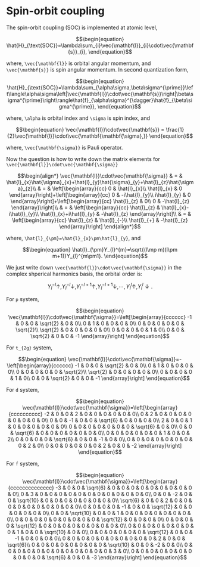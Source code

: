 # Spin-orbit coupling

The spin-orbit coupling (SOC) is implemented at atomic level,

```math
\begin{equation}
\hat{H}_{\text{SOC}}=\lambda\sum_{i}\vec{\mathbf{l}}_{i}\cdot\vec{\mathbf{s}}_{i},
\end{equation}
```

where, ``\vec{\mathbf{l}}`` is orbital angular momentum, and ``\vec{\mathbf{s}}`` is spin angular momentum. In second quantization form,

```math
\begin{equation}
\hat{H}_{\text{SOC}}=\lambda\sum_{\alpha\sigma,\beta\sigma^{\prime}}\left\langle\alpha\sigma\left|\vec{\mathbf{l}}\cdot\vec{\mathbf{s}}\right|\beta\sigma^{\prime}\right\rangle\hat{f}_{\alpha\sigma}^{\dagger}\hat{f}_{\beta\sigma^{\prime}},
\end{equation}
```

where, ``\alpha`` is orbital index and ``\sigma`` is spin index, and

```math
\begin{equation}
\vec{\mathbf{l}}\cdot\vec{\mathbf{s}} =  \frac{1}{2}\vec{\mathbf{l}}\cdot\vec{\mathbf{\mathbf{\sigma},}}
\end{equation}
```

where, ``\vec{\mathbf{\sigma}}`` is Pauli operator.

Now the question is how to write down the matrix elements for ``\vec{\mathbf{l}}\cdot\vec{\mathbf{\sigma}}``

```math
\begin{align*}
\vec{\mathbf{l}}\cdot\vec{\mathbf{\sigma}} & = & \hat{l}_{x}\hat{\sigma}_{x}+\hat{l}_{y}\hat{\sigma}_{y}+\hat{l}_{z}\hat{\sigma}_{z}\\
 & = & \left[\begin{array}{cc}
0 & \hat{l}_{x}\\
\hat{l}_{x} & 0
\end{array}\right]+\left[\begin{array}{cc}
0 & -i\hat{l}_{y}\\
i\hat{l}_{y} & 0
\end{array}\right]+\left[\begin{array}{cc}
\hat{l}_{z} & 0\\
0 & -\hat{l}_{z}
\end{array}\right]\\
 & = & \left[\begin{array}{cc}
\hat{l}_{z} & \hat{l}_{x}-i\hat{l}_{y}\\
\hat{l}_{x}+i\hat{l}_{y} & -\hat{l}_{z}
\end{array}\right]\\
 & = & \left[\begin{array}{cc}
\hat{l}_{z} & \hat{l}_{-}\\
\hat{l}_{+} & -\hat{l}_{z}
\end{array}\right]
\end{align*}
```

where, ``\hat{l}_{\pm}=\hat{l}_{x}\pm\hat{l}_{y}``, and

```math
\begin{equation}
\hat{l}_{\pm}Y_{l}^{m}=\sqrt{(l\mp m)(l\pm m+1)}Y_{l}^{m\pm1}.
\end{equation}
```

We just write down ``\vec{\mathbf{l}}\cdot\vec{\mathbf{\sigma}}`` in the complex shperical harmonics basis, the orbital order is:
```math
\begin{equation}
Y_{l}^{-l}\uparrow,Y_{l}^{-l}\downarrow,Y_{l}^{-l+1}\uparrow,Y_{l}^{-l+1}\downarrow,\cdots,Y_{l}^{l}\uparrow,Y_{l}^{l}\downarrow.
\end{equation}
```

For ``p`` system,
```math
\begin{equation}
\vec{\mathbf{l}}\cdot\vec{\mathbf{\sigma}}=\left[\begin{array}{cccccc}
-1 & 0 & 0 & \sqrt{2} & 0 & 0\\
0 & 1 & 0 & 0 & 0 & 0\\
0 & 0 & 0 & 0 & 0 & \sqrt{2}\\
\sqrt{2} & 0 & 0 & 0 & 0 & 0\\
0 & 0 & 0 & 0 & 1 & 0\\
0 & 0 & \sqrt{2} & 0 & 0 & -1
\end{array}\right]
\end{equation}
```

For ``t_{2g}`` system,
```math
\begin{equation}
\vec{\mathbf{l}}\cdot\vec{\mathbf{\sigma}}=-\left[\begin{array}{cccccc}
-1 & 0 & 0 & \sqrt{2} & 0 & 0\\
0 & 1 & 0 & 0 & 0 & 0\\
0 & 0 & 0 & 0 & 0 & \sqrt{2}\\
\sqrt{2} & 0 & 0 & 0 & 0 & 0\\
0 & 0 & 0 & 0 & 1 & 0\\
0 & 0 & \sqrt{2} & 0 & 0 & -1
\end{array}\right]
\end{equation}
```

For ``d`` system,
```math
\begin{equation}
\vec{\mathbf{l}}\cdot\vec{\mathbf{\sigma}}=\left[\begin{array}{cccccccccc}
-2 & 0 & 0 & 2 & 0 & 0 & 0 & 0 & 0 & 0\\
0 & 2 & 0 & 0 & 0 & 0 & 0 & 0 & 0 & 0\\
0 & 0 & -1 & 0 & 0 & \sqrt{6} & 0 & 0 & 0 & 0\\
2 & 0 & 0 & 1 & 0 & 0 & 0 & 0 & 0 & 0\\
0 & 0 & 0 & 0 & 0 & 0 & 0 & \sqrt{6} & 0 & 0\\
0 & 0 & \sqrt{6} & 0 & 0 & 0 & 0 & 0 & 0 & 0\\
0 & 0 & 0 & 0 & 0 & 0 & 1 & 0 & 0 & 2\\
0 & 0 & 0 & 0 & \sqrt{6} & 0 & 0 & -1 & 0 & 0\\
0 & 0 & 0 & 0 & 0 & 0 & 0 & 0 & 2 & 0\\
0 & 0 & 0 & 0 & 0 & 0 & 2 & 0 & 0 & -2
\end{array}\right]
\end{equation}
```

For ``f`` system,
```math
\begin{equation}
\vec{\mathbf{l}}\cdot\vec{\mathbf{\sigma}}=\left[\begin{array}{cccccccccccccc}
-3 & 0 & 0 & \sqrt{6} & 0 & 0 & 0 & 0 & 0 & 0 & 0 & 0 & 0 & 0\\
0 & 3 & 0 & 0 & 0 & 0 & 0 & 0 & 0 & 0 & 0 & 0 & 0 & 0\\
0 & 0 & -2 & 0 & 0 & \sqrt{10} & 0 & 0 & 0 & 0 & 0 & 0 & 0 & 0\\
\sqrt{6} & 0 & 0 & 2 & 0 & 0 & 0 & 0 & 0 & 0 & 0 & 0 & 0 & 0\\
0 & 0 & 0 & 0 & -1 & 0 & 0 & \sqrt{12} & 0 & 0 & 0 & 0 & 0 & 0\\
0 & 0 & \sqrt{10} & 0 & 0 & 1 & 0 & 0 & 0 & 0 & 0 & 0 & 0 & 0\\
0 & 0 & 0 & 0 & 0 & 0 & 0 & 0 & 0 & \sqrt{12} & 0 & 0 & 0 & 0\\
0 & 0 & 0 & 0 & \sqrt{12} & 0 & 0 & 0 & 0 & 0 & 0 & 0 & 0 & 0\\
0 & 0 & 0 & 0 & 0 & 0 & 0 & 0 & 1 & 0 & 0 & \sqrt{10} & 0 & 0\\
0 & 0 & 0 & 0 & 0 & 0 & \sqrt{12} & 0 & 0 & -1 & 0 & 0 & 0 & 0\\
0 & 0 & 0 & 0 & 0 & 0 & 0 & 0 & 0 & 0 & 2 & 0 & 0 & \sqrt{6}\\
0 & 0 & 0 & 0 & 0 & 0 & 0 & 0 & \sqrt{10} & 0 & 0 & -2 & 0 & 0\\
0 & 0 & 0 & 0 & 0 & 0 & 0 & 0 & 0 & 0 & 0 & 0 & 3 & 0\\
0 & 0 & 0 & 0 & 0 & 0 & 0 & 0 & 0 & 0 & \sqrt{6} & 0 & 0 & -3
\end{array}\right]
\end{equation}
```

